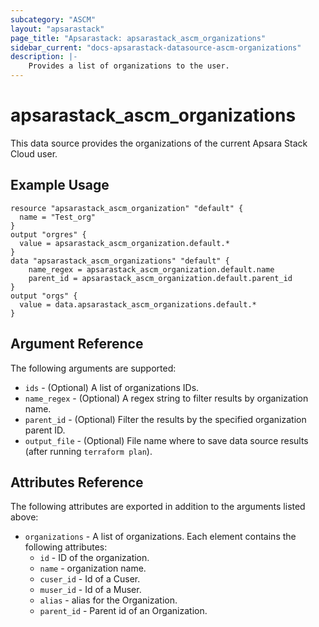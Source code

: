 ```yaml
---
subcategory: "ASCM"
layout: "apsarastack"
page_title: "Apsarastack: apsarastack_ascm_organizations"
sidebar_current: "docs-apsarastack-datasource-ascm-organizations"
description: |-
    Provides a list of organizations to the user.
---
```


# apsarastack\_ascm_organizations

This data source provides the organizations of the current Apsara Stack Cloud user.

## Example Usage

```
resource "apsarastack_ascm_organization" "default" {
  name = "Test_org"
}
output "orgres" {
  value = apsarastack_ascm_organization.default.*
}
data "apsarastack_ascm_organizations" "default" {
    name_regex = apsarastack_ascm_organization.default.name
    parent_id = apsarastack_ascm_organization.default.parent_id
}
output "orgs" {
  value = data.apsarastack_ascm_organizations.default.*
}
```

## Argument Reference

The following arguments are supported:

* `ids` - (Optional) A list of organizations IDs.
* `name_regex` - (Optional) A regex string to filter results by organization name.
* `parent_id` - (Optional) Filter the results by the specified organization parent ID.
* `output_file` - (Optional) File name where to save data source results (after running `terraform plan`).

## Attributes Reference

The following attributes are exported in addition to the arguments listed above:

* `organizations` - A list of organizations. Each element contains the following attributes:
  * `id` - ID of the organization.
  * `name` - organization name.
  * `cuser_id` - Id of a Cuser.
  * `muser_id` - Id of a Muser.
  * `alias` - alias for the Organization.
  * `parent_id` - Parent id of an Organization.
 
